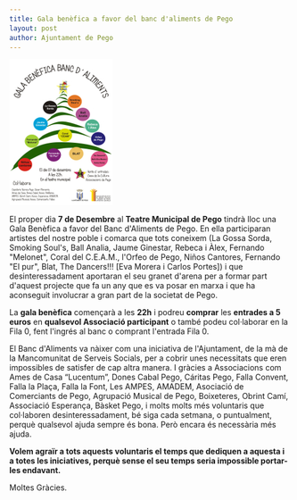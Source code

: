 ```yaml
---
title: Gala benèfica a favor del banc d'aliments de Pego
layout: post
author: Ajuntament de Pego
---
```

<a class="salone-image center" href="/images/news/20131128-cartell-gala-banc-aliments-big.jpg" title="Cartell gala benèfica a favor del banc d'aliments de Pego">
    <img src="/images/news/20131128-cartell-gala-banc-aliments-small.jpg" alt="Cartell gala benèfica a favor del banc d'aliments de Pego">
</a>

El proper dia **7 de Desembre** al **Teatre Municipal de Pego** tindrà lloc una Gala Benèfica a favor del Banc d'Aliments de Pego. En ella participaran artistes del nostre poble i comarca que tots coneixem (La Gossa Sorda, Smoking Soul's, Ball Analia, Jaume Ginestar, Rebeca i Àlex, Fernando "Melonet", Coral del C.E.A.M., l'Orfeo de Pego, Niños Cantores, Fernando "El pur", Blat, The Dancers!!! [Eva Morera i Carlos Portes]) i que desinteressadament aportaran el seu granet d'arena per a formar part d'aquest projecte que fa un any que es va posar en marxa i que ha aconseguit involucrar a gran part de la societat de Pego.

La **gala benèfica** començarà a les **22h** i podreu **comprar** les **entrades a 5 euros** en **qualsevol Associació participant** o també podeu col·laborar en la Fila 0, fent l'ingrés al banc o comprant l'entrada Fila 0.


El Banc d'Aliments va nàixer com una iniciativa de l'Ajuntament, de la mà de la Mancomunitat de Serveis Socials, per a cobrir unes necessitats que eren impossibles de satisfer de cap altra manera. I gràcies a Associacions com  Ames de Casa “Lucentum”, Dones Cabal Pego, Cáritas Pego, Falla Convent, Falla la Plaça, Falla la Font, Les AMPES, AMADEM, Asociació de Comerciants de Pego, Agrupació Musical de Pego, Boixeteres, Obrint Camí, Associació Esperança, Bàsket Pego, i molts molts més voluntaris que col·laboren desinteressadament, bé siga cada setmana, o puntualment, perquè qualsevol ajuda sempre és bona. Però encara és necessària més ajuda.


**Volem agraïr a tots aquests voluntaris el temps que dediquen a aquesta i a totes les iniciatives, perquè sense el seu temps seria impossible portar-les endavant.**

<p class="center">Moltes Gràcies.</p>